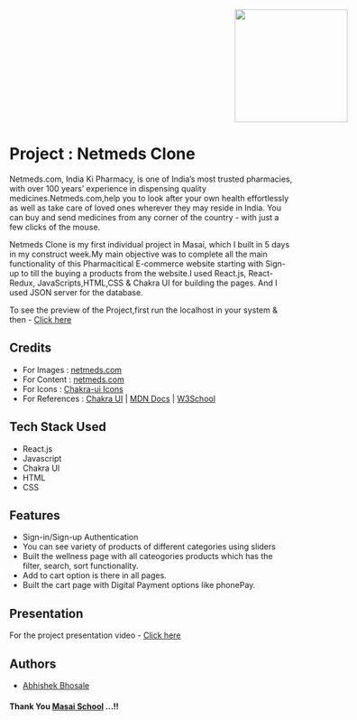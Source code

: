 
<image  height='200'  style="padding-left:400px"  src='https://www.haptik.ai/hubfs/netmeds-seeklogo.com.png' />

# Project : Netmeds Clone

Netmeds.com, India Ki Pharmacy, is one of India’s most trusted pharmacies, with over 100 years’ experience in dispensing quality medicines.Netmeds.com,help you to look after your own health effortlessly as well as take care of loved ones wherever they may reside in India. You can buy and send medicines from any corner of the country - with just a few clicks of the mouse.

Netmeds Clone is my first individual project in Masai, which I built in 5 days in my construct week.My main objective was to complete all the main functionality of this Pharmacitical E-commerce website starting with Sign-up to till the buying a products from the website.I used React.js, React-Redux, JavaScripts,HTML,CSS & Chakra UI for building the pages.
And I used JSON server for the database. 

To see the preview of the Project,first run the localhost in your system & then - [Click here](https://netmeds-clone-project-masai.netlify.app/) 


## Credits

- For Images : [netmeds.com](https://www.netmeds.com/)
- For Content : [netmeds.com](https://www.netmeds.com/)
- For Icons : [Chakra-ui Icons](https://chakra-ui.com/docs/components/media-and-icons/icon/)
- For References : [Chakra UI](https://chakra-ui.com/) | [MDN Docs](https://developer.mozilla.org/en-US/) | [W3School](https://www.w3schools.com/)

## Tech Stack Used

- React.js
- Javascript
- Chakra UI
- HTML
- CSS


## Features

- Sign-in/Sign-up Authentication
- You can see variety of products of different categories using sliders 
- Built the wellness page with all cateogories products which has the filter, search, sort functionality.
- Add to cart option is there in all pages.
- Built the cart page with Digital Payment options like phonePay.


## Presentation

For the project presentation video -  [Click here](https://drive.google.com/file/d/1SJ2vAbp8Z-X70ix6CTHtWXlXsaNLfekV/view?usp=sharing)


## Authors


- [Abhishek Bhosale](https://github.com/abhishekbhosale1025)

#### Thank You [Masai School](https://www.masaischool.com/ "home") ...!!




